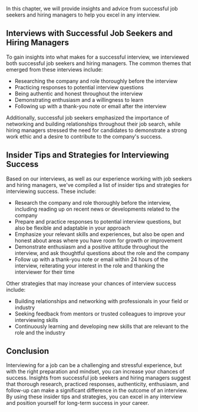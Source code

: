 
In this chapter, we will provide insights and advice from successful job seekers and hiring managers to help you excel in any interview.

Interviews with Successful Job Seekers and Hiring Managers
----------------------------------------------------------

To gain insights into what makes for a successful interview, we interviewed both successful job seekers and hiring managers. The common themes that emerged from these interviews include:

* Researching the company and role thoroughly before the interview
* Practicing responses to potential interview questions
* Being authentic and honest throughout the interview
* Demonstrating enthusiasm and a willingness to learn
* Following up with a thank-you note or email after the interview

Additionally, successful job seekers emphasized the importance of networking and building relationships throughout their job search, while hiring managers stressed the need for candidates to demonstrate a strong work ethic and a desire to contribute to the company's success.

Insider Tips and Strategies for Interviewing Success
----------------------------------------------------

Based on our interviews, as well as our experience working with job seekers and hiring managers, we've compiled a list of insider tips and strategies for interviewing success. These include:

* Research the company and role thoroughly before the interview, including reading up on recent news or developments related to the company
* Prepare and practice responses to potential interview questions, but also be flexible and adaptable in your approach
* Emphasize your relevant skills and experiences, but also be open and honest about areas where you have room for growth or improvement
* Demonstrate enthusiasm and a positive attitude throughout the interview, and ask thoughtful questions about the role and the company
* Follow up with a thank-you note or email within 24 hours of the interview, reiterating your interest in the role and thanking the interviewer for their time

Other strategies that may increase your chances of interview success include:

* Building relationships and networking with professionals in your field or industry
* Seeking feedback from mentors or trusted colleagues to improve your interviewing skills
* Continuously learning and developing new skills that are relevant to the role and the industry

Conclusion
----------

Interviewing for a job can be a challenging and stressful experience, but with the right preparation and mindset, you can increase your chances of success. Insights from successful job seekers and hiring managers suggest that thorough research, practiced responses, authenticity, enthusiasm, and follow-up can make a significant difference in the outcome of an interview. By using these insider tips and strategies, you can excel in any interview and position yourself for long-term success in your career.
